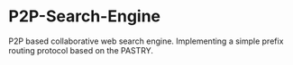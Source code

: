 P2P-Search-Engine
=================

P2P based collaborative web search engine. Implementing a simple prefix routing protocol based on the PASTRY. 
